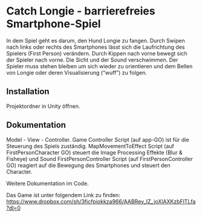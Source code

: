 # Catch Longie - barrierefreies Smartphone-Spiel
In dem Spiel geht es darum, den Hund Longie zu fangen. Durch Swipen nach links oder rechts des Smartphones lässt sich die Laufrichtung des Spielers (First Person) verändern. Durch Kippen nach vorne bewegt sich der Spieler nach vorne. Die Sicht und der Sound verschwimmen. Der Spieler muss stehen bleiben um sich wieder zu orientieren und dem Bellen von Longie oder deren Visualisierung (“wuff”) zu folgen. 

## Installation
Projektordner in Unity öffnen.

## Dokumentation
Model - View - Controller. 
Game Controller Script (auf app-GO) ist für die Steuerung des Spiels zuständig.
MapMovementToEffect Script (auf FirstPersonCharacter GO) steuert die Image Processing Effekte (Blur & Fisheye) und Sound
FirstPersonController Script (auf FirstPersonController GO) reagiert auf die Bewegung des Smartphones und steuert den Character.

Weitere Dokumentation im Code.

Das Game ist unter folgendem Link zu finden: https://www.dropbox.com/sh/3ficfpiokkza966/AABRey_IZ_joXlAXKzbFlTLfa?dl=0
